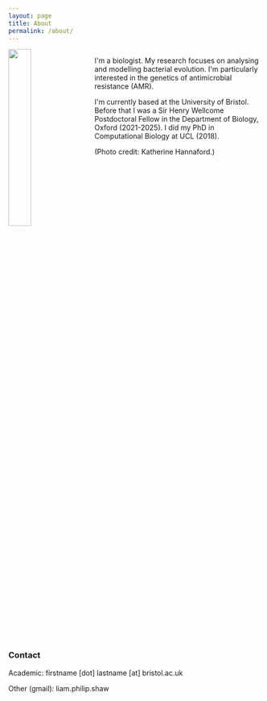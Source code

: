 ```yaml
---
layout: page
title: About
permalink: /about/
---
```


<div style="overflow: auto;">
  <img src="{{ site.baseurl }}/images/Liam-Shaw-headshot-2025.jpg"
       width="30%" 
       style="float: left; padding: 0px 20px 0px 0px;" />

  <p>
I'm a biologist. My research focuses on analysing and modelling bacterial evolution. I'm particularly interested in the genetics of antimicrobial resistance (AMR).
  </p>
  <p>
I'm currently based at the University of Bristol. Before that I was a Sir Henry Wellcome Postdoctoral Fellow in the Department of Biology, Oxford (2021-2025).  I did my PhD in Computational Biology at UCL (2018).
</p>
<p>
(Photo credit: Katherine Hannaford.)
</p>
</div>

### Contact

Academic: firstname [dot] lastname [at] bristol.ac.uk

Other (gmail): liam.philip.shaw
